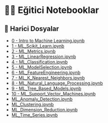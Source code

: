 # 👨‍🏫 Eğitici Notebooklar

<!--Index-->

## 📂 Harici Dosyalar

- [0 - Intro to Machine Learning.ipynb](./0%20-%20Intro%20to%20Machine%20Learning.ipynb)
- [1 - ML_Scikit_Learn.ipynb](./1%20-%20ML_Scikit_Learn.ipynb)
- [2 - ML_Metrics.ipynb](./2%20-%20ML_Metrics.ipynb)
- [3 - ML_LinearRegression.ipynb](./3%20-%20ML_LinearRegression.ipynb)
- [4 - ML_Classification.ipynb](./4%20-%20ML_Classification.ipynb)
- [5 - ML_ModelSelection.ipynb](./5%20-%20ML_ModelSelection.ipynb)
- [6 - ML_FeatureEngineering.ipynb](./6%20-%20ML_FeatureEngineering.ipynb)
- [7 - ML_K_Nearest_Neighbors.ipynb](./7%20-%20ML_K_Nearest_Neighbors.ipynb)
- [8 - ML_Natural_Language_Processing.ipynb](./8%20-%20ML_Natural_Language_Processing.ipynb)
- [9 - ML_Tree_Based_Models.ipynb](./9%20-%20ML_Tree_Based_Models.ipynb)
- [10 - ML_Support_Vector_Machines.ipynb](./10%20-%20ML_Support_Vector_Machines.ipynb)
- [ML_Anomaly_Detection.ipynb](./ML_Anomaly_Detection.ipynb)
- [ML_Clustering.ipynb](./ML_Clustering.ipynb)
- [ML_Dimension_Reduction.ipynb](./ML_Dimension_Reduction.ipynb)
- [ML_Time_Series.ipynb](./ML_Time_Series.ipynb)

<!--Index-->
